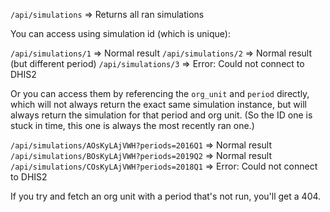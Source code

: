 

`/api/simulations`   => Returns all ran simulations

You can access using simulation id (which is unique):

`/api/simulations/1` => Normal result
`/api/simulations/2` => Normal result (but different period)
`/api/simulations/3` => Error: Could not connect to DHIS2

Or you can access them by referencing the `org_unit` and `period` directly, which will not always return the exact same simulation instance, but will always return the simulation for that period and org unit. (So the ID one is stuck in time, this one is always the most recently ran one.)

`/api/simulations/AOsKyLAjVWH?periods=2016Q1` => Normal result
`/api/simulations/BOsKyLAjVWH?periods=2019Q2` => Normal result
`/api/simulations/COsKyLAjVWH?periods=2018Q1` => Error: Could not connect to DHIS2

If you try and fetch an org unit with a period that's not run, you'll get a 404.
